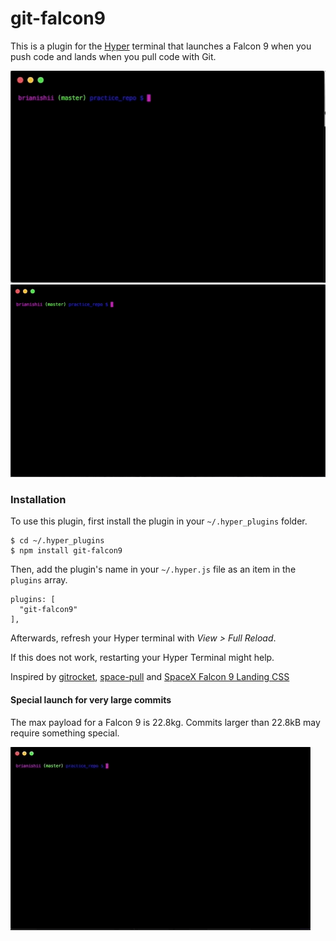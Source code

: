 # git-falcon9
This is a plugin for the [Hyper](https://hyper.is/) terminal that launches a Falcon 9 when you push code and lands when you pull code with Git.

![Alt Text](https://github.com/BrianIshii/git-falcon9/raw/master/falcon9launch.gif)
![Alt Text](https://github.com/BrianIshii/git-falcon9/raw/master/falcon9pull.gif)

### Installation
To use this plugin, first install the plugin in your `~/.hyper_plugins`
folder.
```
$ cd ~/.hyper_plugins
$ npm install git-falcon9
```
Then, add the plugin's name in your `~/.hyper.js` file as an item in the
`plugins` array.
```
plugins: [
  "git-falcon9"
],
```
Afterwards, refresh your Hyper terminal with _View > Full Reload_.

If this does not work, restarting your Hyper Terminal might help.

Inspired by [gitrocket](https://github.com/bomanimc/gitrocket), [space-pull](https://github.com/lukaszromerowicz/space-pull) and [SpaceX Falcon 9 Landing CSS](https://codepen.io/simoberny/pen/PEJxPQ)

#### Special launch for very large commits
The max payload for a Falcon 9 is 22.8kg.
Commits larger than 22.8kB may require something special.

![Alt Text](https://github.com/BrianIshii/git-falcon9/raw/master/falconHeavyLaunch.gif)
